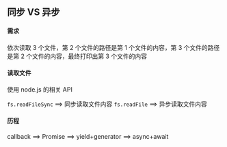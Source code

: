 ## 同步 VS 异步

#### 需求

依次读取 3 个文件，第 2 个文件的路径是第 1 个文件的内容，第 3 个文件的路径是第 2 个文件的内容，最终打印出第 3 个文件的内容

#### 读取文件

使用 node.js 的相关 API

` fs.readFileSync ` ==> 同步读取文件内容
` fs.readFile ` ==> 异步读取文件内容

#### 历程
callback ==> Promise ==> yield+generator ==> async+await
